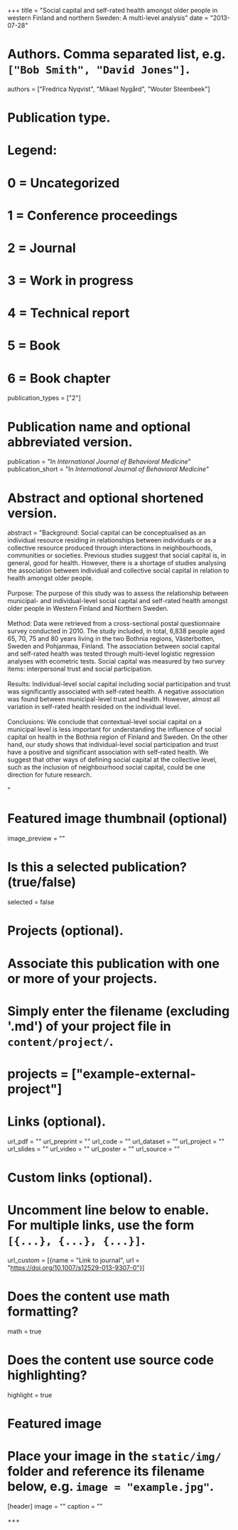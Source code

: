 +++
title = "Social capital and self-rated health amongst older people in western Finland and northern Sweden: A multi-level analysis"
date = "2013-07-28"

# Authors. Comma separated list, e.g. `["Bob Smith", "David Jones"]`.
authors = ["Fredrica Nyqvist", "Mikael Nygård", "Wouter Steenbeek"]

# Publication type.
# Legend:
# 0 = Uncategorized
# 1 = Conference proceedings
# 2 = Journal
# 3 = Work in progress
# 4 = Technical report
# 5 = Book
# 6 = Book chapter
publication_types = ["2"]

# Publication name and optional abbreviated version.
publication = "In *International Journal of Behavioral Medicine*"
publication_short = "In *International Journal of Behavioral Medicine*"

# Abstract and optional shortened version.
abstract = "Background: Social capital can be conceptualised as an individual resource residing in relationships between individuals or as a collective resource produced through interactions in neighbourhoods, communities or societies. Previous studies suggest that social capital is, in general, good for health. However, there is a shortage of studies analysing the association between individual and collective social capital in relation to health amongst older people.<br><br>Purpose: The purpose of this study was to assess the relationship between municipal- and individual-level social capital and self-rated health amongst older people in Western Finland and Northern Sweden.<br><br>Method: Data were retrieved from a cross-sectional postal questionnaire survey conducted in 2010. The study included, in total, 6,838 people aged 65, 70, 75 and 80 years living in the two Bothnia regions, Västerbotten, Sweden and Pohjanmaa, Finland. The association between social capital and self-rated health was tested through multi-level logistic regression analyses with ecometric tests. Social capital was measured by two survey items: interpersonal trust and social participation.<br><br>Results: Individual-level social capital including social participation and trust was significantly associated with self-rated health. A negative association was found between municipal-level trust and health. However, almost all variation in self-rated health resided on the individual level.<br><br>Conclusions: We conclude that contextual-level social capital on a municipal level is less important for understanding the influence of social capital on health in the Bothnia region of Finland and Sweden. On the other hand, our study shows that individual-level social participation and trust have a positive and significant association with self-rated health. We suggest that other ways of defining social capital at the collective level, such as the inclusion of neighbourhood social capital, could be one direction for future research.<br><br>"

# Featured image thumbnail (optional)
image_preview = ""

# Is this a selected publication? (true/false)
selected = false

# Projects (optional).
#   Associate this publication with one or more of your projects.
#   Simply enter the filename (excluding '.md') of your project file in `content/project/`.
# projects = ["example-external-project"]

# Links (optional).
url_pdf = ""
url_preprint = ""
url_code = ""
url_dataset = ""
url_project = ""
url_slides = ""
url_video = ""
url_poster = ""
url_source = ""

# Custom links (optional).
#   Uncomment line below to enable. For multiple links, use the form `[{...}, {...}, {...}]`.
url_custom = [{name = "Link to journal", url = "https://doi.org/10.1007/s12529-013-9307-0"}]

# Does the content use math formatting?
math = true

# Does the content use source code highlighting?
highlight = true

# Featured image
# Place your image in the `static/img/` folder and reference its filename below, e.g. `image = "example.jpg"`.
[header]
image = ""
caption = ""

+++

<!-- More detail can easily be written here using *Markdown* and $\rm \LaTeX$ math code. -->
